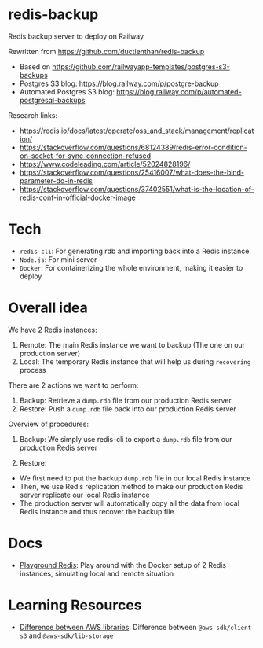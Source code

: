 # redis-backup

Redis backup server to deploy on Railway

Rewritten from https://github.com/ductienthan/redis-backup

- Based on https://github.com/railwayapp-templates/postgres-s3-backups
- Postgres S3 blog: https://blog.railway.com/p/postgre-backup
- Automated Postgres S3 blog: https://blog.railway.com/p/automated-postgresql-backups

Research links:

- https://redis.io/docs/latest/operate/oss_and_stack/management/replication/
- https://stackoverflow.com/questions/68124389/redis-error-condition-on-socket-for-sync-connection-refused
- https://www.codeleading.com/article/52024828196/
- https://stackoverflow.com/questions/25416007/what-does-the-bind-parameter-do-in-redis
- https://stackoverflow.com/questions/37402551/what-is-the-location-of-redis-conf-in-official-docker-image

# Tech

- `redis-cli`: For generating rdb and importing back into a Redis instance
- `Node.js`: For mini server
- `Docker`: For containerizing the whole environment, making it easier to deploy

# Overall idea

We have 2 Redis instances:

1. Remote: The main Redis instance we want to backup (The one on our production server)
2. Local: The temporary Redis instance that will help us during `recovering` process

There are 2 actions we want to perform:

1. Backup: Retrieve a `dump.rdb` file from our production Redis server
2. Restore: Push a `dump.rdb` file back into our production Redis server

Overview of procedures:

1. Backup: We simply use redis-cli to export a `dump.rdb` file from our production Redis server

2. Restore:

- We first need to put the backup `dump.rdb` file in our local Redis instance
- Then, we use Redis replication method to make our production Redis server replicate our local Redis instance
- The production server will automatically copy all the data from local Redis instance and thus recover the backup file

# Docs

- [Playground Redis](./docs/playground-redis.md): Play around with the Docker setup of 2 Redis instances, simulating local and remote situation

# Learning Resources

- [Difference between AWS libraries](./docs/difference-aws-libraries.md): Difference between `@aws-sdk/client-s3` and `@aws-sdk/lib-storage`
